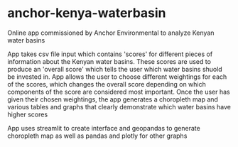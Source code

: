 # anchor-kenya-waterbasin
Online app commissioned by Anchor Environmental to analyze Kenyan water basins

App takes csv file input which contains 'scores' for different pieces of information about the Kenyan water basins. These scores are used to produce an 'overall score' which tells the user which water basins shuold be invested in. 
App allows the user to choose different weightings for each of the scores, which changes the overall score depending on which components of the score are considered most important.
Once the user has given their chosen weightings, the app generates a choropleth map and various tables and graphs that clearly demonstrate which water basins have higher scores

App uses streamlit to create interface and geopandas to generate choropleth map as well as pandas and plotly for other graphs
